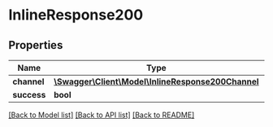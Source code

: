# InlineResponse200

## Properties
Name | Type | Description | Notes
------------ | ------------- | ------------- | -------------
**channel** | [**\Swagger\Client\Model\InlineResponse200Channel**](InlineResponse200Channel.md) |  | [optional] 
**success** | **bool** |  | [optional] 

[[Back to Model list]](../../README.md#documentation-for-models) [[Back to API list]](../../README.md#documentation-for-api-endpoints) [[Back to README]](../../README.md)

